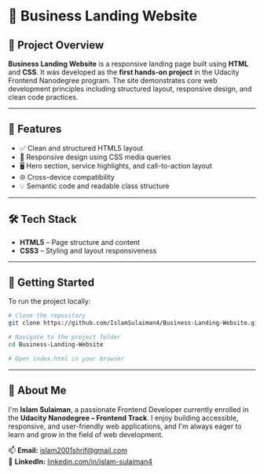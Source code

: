 # 🏢 Business Landing Website

## 📌 Project Overview

**Business Landing Website** is a responsive landing page built using **HTML** and **CSS**. It was developed as the **first hands-on project** in the Udacity Frontend Nanodegree program. The site demonstrates core web development principles including structured layout, responsive design, and clean code practices.

---

## 🚀 Features

- ✅ Clean and structured HTML5 layout  
- 🎨 Responsive design using CSS media queries  
- 🖥️ Hero section, service highlights, and call-to-action layout  
- 🌐 Cross-device compatibility  
- 💡 Semantic code and readable class structure  

---

## 🛠️ Tech Stack

- **HTML5** – Page structure and content  
- **CSS3** – Styling and layout responsiveness  

---

## 🚀 Getting Started

To run the project locally:

```bash
# Clone the repository
git clone https://github.com/IslamSulaiman4/Business-Landing-Website.git

# Navigate to the project folder
cd Business-Landing-Website

# Open index.html in your browser
```

---

## 🧕 About Me

I'm **Islam Sulaiman**, a passionate Frontend Developer currently enrolled in the **Udacity Nanodegree – Frontend Track**. I enjoy building accessible, responsive, and user-friendly web applications, and I'm always eager to learn and grow in the field of web development.

📫 **Email:** islam2001shrif@gmail.com  
🔗 **LinkedIn:** [linkedin.com/in/islam-sulaiman4](https://www.linkedin.com/in/islam-sulaiman4)
